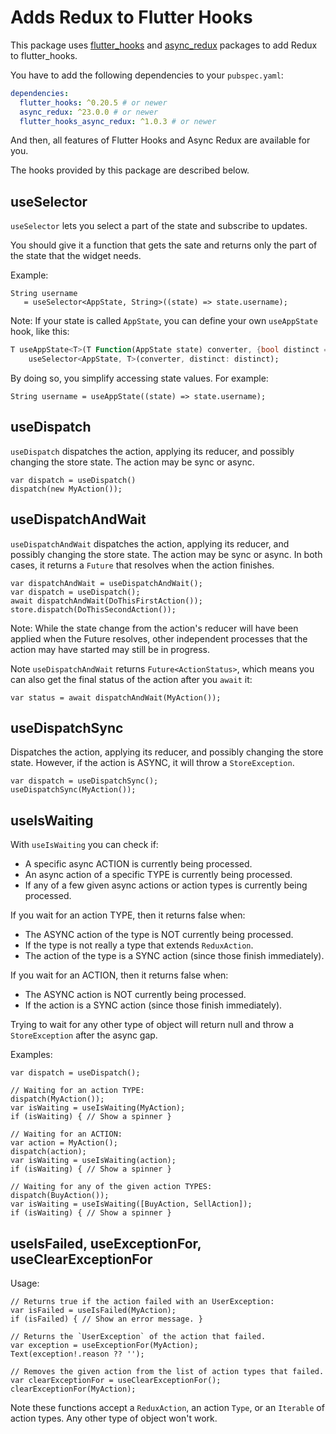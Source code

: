 # Adds Redux to Flutter Hooks

This package uses
[flutter_hooks](https://pub.dev/packages/flutter_hooks)
and [async_redux](https://pub.dev/packages/async_redux) packages
to add Redux to flutter_hooks.

You have to add the following dependencies to your `pubspec.yaml`:

```yaml
dependencies:
  flutter_hooks: ^0.20.5 # or newer
  async_redux: ^23.0.0 # or newer
  flutter_hooks_async_redux: ^1.0.3 # or newer 
```

And then, all features of Flutter Hooks and Async Redux are available for you.

The hooks provided by this package are described below.

## useSelector

`useSelector` lets you select a part of the state and subscribe to updates.

You should give it a function that gets the sate and returns only the part of the state that the
widget needs.

Example:

```
String username 
   = useSelector<AppState, String>((state) => state.username);
```

Note: If your state is called `AppState`, you can define your own `useAppState` hook,
like this:

```dart
T useAppState<T>(T Function(AppState state) converter, {bool distinct = true}) =>
    useSelector<AppState, T>(converter, distinct: distinct);
```

By doing so, you simplify accessing state values. For example:

```
String username = useAppState((state) => state.username);
```

## useDispatch

`useDispatch` dispatches the action, applying its reducer, and possibly changing the store state.
The action may be sync or async.

```
var dispatch = useDispatch()
dispatch(new MyAction());
```

## useDispatchAndWait

`useDispatchAndWait` dispatches the action, applying its reducer, and possibly changing the store
state. The action may be sync or async. In both cases, it returns a `Future` that resolves when
the action finishes.

```
var dispatchAndWait = useDispatchAndWait();
var dispatch = useDispatch();
await dispatchAndWait(DoThisFirstAction());
store.dispatch(DoThisSecondAction());
```

Note: While the state change from the action's reducer will have been applied when the
Future resolves, other independent processes that the action may have started may still
be in progress.

Note `useDispatchAndWait` returns `Future<ActionStatus>`,
which means you can also get the final status of the action after you `await` it:

```
var status = await dispatchAndWait(MyAction());
```

## useDispatchSync

Dispatches the action, applying its reducer, and possibly changing the store state.
However, if the action is ASYNC, it will throw a `StoreException`.

```
var dispatch = useDispatchSync();
useDispatchSync(MyAction());
```

## useIsWaiting

With `useIsWaiting` you can check if:

* A specific async ACTION is currently being processed.
* An async action of a specific TYPE is currently being processed.
* If any of a few given async actions or action types is currently being processed.

If you wait for an action TYPE, then it returns false when:

- The ASYNC action of the type is NOT currently being processed.
- If the type is not really a type that extends `ReduxAction`.
- The action of the type is a SYNC action (since those finish immediately).

If you wait for an ACTION, then it returns false when:

- The ASYNC action is NOT currently being processed.
- If the action is a SYNC action (since those finish immediately).

Trying to wait for any other type of object will return null and throw
a `StoreException` after the async gap.

Examples:

```
var dispatch = useDispatch();

// Waiting for an action TYPE:
dispatch(MyAction());
var isWaiting = useIsWaiting(MyAction);
if (isWaiting) { // Show a spinner }

// Waiting for an ACTION:
var action = MyAction();
dispatch(action);
var isWaiting = useIsWaiting(action);
if (isWaiting) { // Show a spinner }

// Waiting for any of the given action TYPES:
dispatch(BuyAction());
var isWaiting = useIsWaiting([BuyAction, SellAction]);
if (isWaiting) { // Show a spinner }
```

## useIsFailed, useExceptionFor, useClearExceptionFor

Usage:

```
// Returns true if the action failed with an UserException:
var isFailed = useIsFailed(MyAction);
if (isFailed) { // Show an error message. }

// Returns the `UserException` of the action that failed.
var exception = useExceptionFor(MyAction);
Text(exception!.reason ?? '');

// Removes the given action from the list of action types that failed.
var clearExceptionFor = useClearExceptionFor(); 
clearExceptionFor(MyAction);
```

Note these functions accept a `ReduxAction`, an action `Type`, or
an `Iterable` of action types. Any other type of object won't work.
